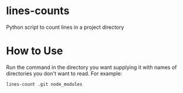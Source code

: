 # lines-counts
Python script to count lines in a project directory

# How to Use
Run the command in the directory you want supplying it with names of directories you don't want to read. For example:
``` bash
lines-count .git node_modules
```
